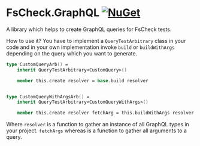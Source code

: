 # FsCheck.GraphQL [![NuGet](https://buildstats.info/nuget/FsCheck.GraphQL?includePreReleases=true)](https://www.nuget.org/packages/FsCheck.GraphQL)

A library which helps to create GraphQL queries for FsCheck tests.

How to use it?
You have to implement a `QueryTestArbitrary` class in your code and in your own implementation invoke `build` or `buildWithArgs` depending on the query which you want to generate.

```fsharp
type CustomQueryArb() =
    inherit QueryTestArbitrary<CustomQuery>()

    member this.create resolver = base.build resolver


type CustomQueryWithArgsArb() =
    inherit QueryTestArbitrary<CustomQueryWithArgs>()

    member this.create resolver fetchArg = this.buildWithArgs resolver fetchArg
```

Where `resolver` is a function to gather an instance of all GraphQL types in your project.
`fetchArgs` whereas is a function to gather all arguments to a query.
